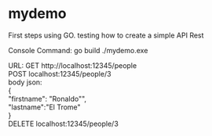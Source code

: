 # mydemo

First steps using GO. testing how to create a simple API Rest

Console Command:
go build
./mydemo.exe

URL:
GET http://localhost:12345/people   
POST localhost:12345/people/3   
      body json:   
            {   
              "firstname": "Ronaldo"",   
              "lastname":"El Trome"   
            }   
DELETE localhost:12345/people/3   
